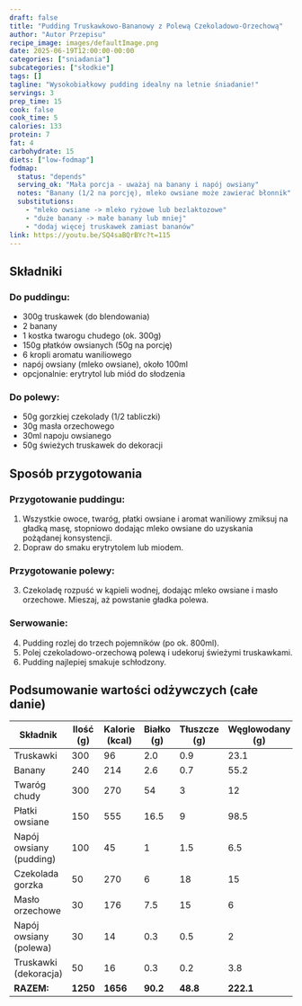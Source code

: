 ```yaml
---
draft: false
title: "Pudding Truskawkowo-Bananowy z Polewą Czekoladowo-Orzechową"
author: "Autor Przepisu"
recipe_image: images/defaultImage.png
date: 2025-06-19T12:00:00-00:00
categories: ["sniadania"]
subcategories: ["słodkie"]
tags: []
tagline: "Wysokobiałkowy pudding idealny na letnie śniadanie!"
servings: 3
prep_time: 15
cook: false
cook_time: 5
calories: 133
protein: 7
fat: 4
carbohydrate: 15
diets: ["low-fodmap"]
fodmap:
  status: "depends"
  serving_ok: "Mała porcja - uważaj na banany i napój owsiany"
  notes: "Banany (1/2 na porcję), mleko owsiane może zawierać błonnik"
  substitutions:
    - "mleko owsiane -> mleko ryżowe lub bezlaktozowe"
    - "duże banany -> małe banany lub mniej"
    - "dodaj więcej truskawek zamiast bananów"
link: https://youtu.be/SQ4saBQrBYc?t=115
---
```


## Składniki
### Do puddingu:
- 300g truskawek (do blendowania)
- 2 banany
- 1 kostka twarogu chudego (ok. 300g)
- 150g płatków owsianych (50g na porcję)
- 6 kropli aromatu waniliowego
- napój owsiany (mleko owsiane), około 100ml
- opcjonalnie: erytrytol lub miód do słodzenia

### Do polewy:
- 50g gorzkiej czekolady (1/2 tabliczki)
- 30g masła orzechowego
- 30ml napoju owsianego
- 50g świeżych truskawek do dekoracji

## Sposób przygotowania
### Przygotowanie puddingu:
1. Wszystkie owoce, twaróg, płatki owsiane i aromat waniliowy zmiksuj na gładką masę, stopniowo dodając mleko owsiane do uzyskania pożądanej konsystencji. 
2. Dopraw do smaku erytrytolem lub miodem.

### Przygotowanie polewy:
3. Czekoladę rozpuść w kąpieli wodnej, dodając mleko owsiane i masło orzechowe. Mieszaj, aż powstanie gładka polewa.

### Serwowanie:
4. Pudding rozlej do trzech pojemników (po ok. 800ml). 
5. Polej czekoladowo-orzechową polewą i udekoruj świeżymi truskawkami.
6. Pudding najlepiej smakuje schłodzony.

## Podsumowanie wartości odżywczych (całe danie)

| Składnik                | Ilość (g) | Kalorie (kcal) | Białko (g) | Tłuszcze (g) | Węglowodany (g) |
|-------------------------|-----------|----------------|------------|--------------|-----------------|
| Truskawki               | 300       | 96             | 2.0        | 0.9          | 23.1            |
| Banany                  | 240       | 214            | 2.6        | 0.7          | 55.2            |
| Twaróg chudy            | 300       | 270            | 54         | 3            | 12              |
| Płatki owsiane          | 150       | 555            | 16.5       | 9            | 98.5            |
| Napój owsiany (pudding) | 100       | 45             | 1          | 1.5          | 6.5             |
| Czekolada gorzka        | 50        | 270            | 6          | 18           | 15              |
| Masło orzechowe         | 30        | 176            | 7.5        | 15           | 6               |
| Napój owsiany (polewa)  | 30        | 14             | 0.3        | 0.5          | 2               |
| Truskawki (dekoracja)   | 50        | 16             | 0.3        | 0.2          | 3.8             |
| **RAZEM:**              | **1250**  | **1656**       | **90.2**   | **48.8**     | **222.1**       |
